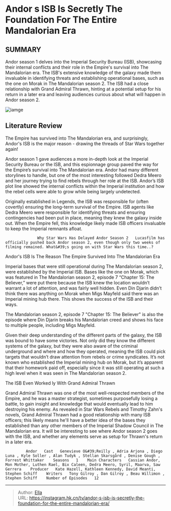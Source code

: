# Andor s ISB Is Secretly The Foundation For The Entire Mandalorian Era


## SUMMARY 



  Andor season 1 delves into the Imperial Security Bureau (ISB), showcasing their internal conflicts and their role in the Empire&#39;s survival into The Mandalorian era.   The ISB&#39;s extensive knowledge of the galaxy made them invaluable in identifying threats and establishing operational bases, such as the one on Morak in The Mandalorian season 2.   The ISB had a close relationship with Grand Admiral Thrawn, hinting at a potential setup for his return in a later era and leaving audiences curious about what will happen in Andor season 2.  

![iamge](https://static1.srcdn.com/wordpress/wp-content/uploads/2022/12/disney-star-wars-acolyte-sith-villain-trend-human.jpg)

## Literature Review
The Empire has survived into The Mandalorian era, and surprisingly, Andor&#39;s ISB is the major reason - drawing the threads of Star Wars together again!




Andor season 1 gave audiences a more in-depth look at the Imperial Security Bureau or the ISB, and this espionnage group paved the way for the Empire’s survival into The Mandalorian era. Andor had many different storylines to handle, but one of the most interesting followed Dedra Meero and her journey trying to find rebels through her role at the ISB. Andor’s ISB plot line showed the internal conflicts within the Imperial institution and how the rebel cells were able to grow while being largely undetected.




Originally established in Legends, the ISB was responsible for (often covertly) ensuring the long-term survival of the Empire. ISB agents like Dedra Meero were responsible for identifying threats and ensuring contingencies had been put in place, meaning they knew the galaxy inside out. When the Empire fell, this knowledge likely made ISB officers invaluable to keep the Imperial remnants afloat.

                  Why Star Wars Has Delayed Andor Season 2   Lucasfilm has officially pushed back Andor season 2, even though only two weeks of filming remained. What&#39;s going on with Star Wars this time..?    


 Andor&#39;s ISB Is The Reason The Empire Survived Into The Mandalorian Era 
          

Imperial bases that were still operational during The Mandalorian season 2, were established by the Imperial ISB. Bases like the one on Morak, which was featured in The Mandalorian season 2, episode 7 “Chapter 15: The Believer,” were put there because the ISB knew the location wouldn’t warrant a lot of attention, and was fairly well hidden. Even Din Djarin didn’t think there was anything on Morak when Migs Mayfeld said there was an Imperial mining hub there. This shows the success of the ISB and their ways.






The Mandalorian season 2, episode 7 &#34;Chapter 15: The Believer&#34; is also the episode where Din Djarin breaks his Mandalorian creed and shows his face to multiple people, including Migs Mayfeld.




Given their deep understanding of the different parts of the galaxy, the ISB was bound to have some victories. Not only did they know the different systems of the galaxy, but they were also aware of the criminal underground and where and how they operated, meaning the ISB could pick targets that wouldn’t draw attention from rebels or crime syndicates. It’s not known who established the Imperial mining hub on Morak, but it’s apparent that their homework paid off, especially since it was still operating at such a high level when it was seen in The Mandalorian season 2.



 The ISB Even Worked  ly With Grand Admiral Thrawn 
          




Grand Admiral Thrawn was one of the most well-respected members of the Empire, and he was a master strategist, sometimes purposefully losing a battle, to gain insight and knowledge that would eventually lead to him destroying his enemy. As revealed in Star Wars Rebels and Timothy Zahn&#39;s novels, Grand Admiral Thrawn had a good relationship with many ISB officers; this likely means he&#39;ll have a better idea of the bases they established than any other members of the Imperial Shadow Council in The Mandalorian era. It will be interesting to see where Andor season 2 goes with the ISB, and whether any elements serve as setup for Thrawn&#39;s return in a later era.

             Andor   Cast   Genevieve O&#39;Reilly , Adria Arjona , Diego Luna , Kyle Soller , Alan Tudyk , Stellan Skarsgård , Denise Gough , Forrest Whittaker    Seasons   1    Main Characters   Cassian Andor, Mon Mother, Luthen Rael, Bix Caleen, Dedra Meero, Syril, Maarva, Saw Gerrera    Producer   Kate Hazell, Kathleen Kennedy, David Meanti, Stephen Schiff    Writers   Tony Gilroy , Dan Gilroy , Beau Willimon , Stephen Schiff    Number of Episodes   12       


---

> Author: [Ella](https://instagram.hk.cn/)  
> URL: https://instagram.hk.cn/tv/andor-s-isb-is-secretly-the-foundation-for-the-entire-mandalorian-era/  

